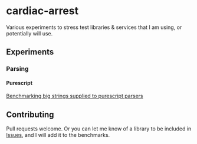 # cardiac-arrest

Various experiments to stress test libraries & services that I am using, or potentially will use.

## Experiments

### Parsing

#### Purescript

[Benchmarking big strings supplied to purescript parsers](./experiments/parsing/big-strings/README.md)

## Contributing

Pull requests welcome. Or you can let me know of a library to be included in [Issues](https://github.com/adarqui/cardiac-arrest/issues), and I will add it to the benchmarks.
